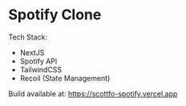 # Spotify Clone

Tech Stack:
* NextJS
* Spotify API
* TailwindCSS
* Recoil (State Management)

Build available at: https://scottfo-spotify.vercel.app
